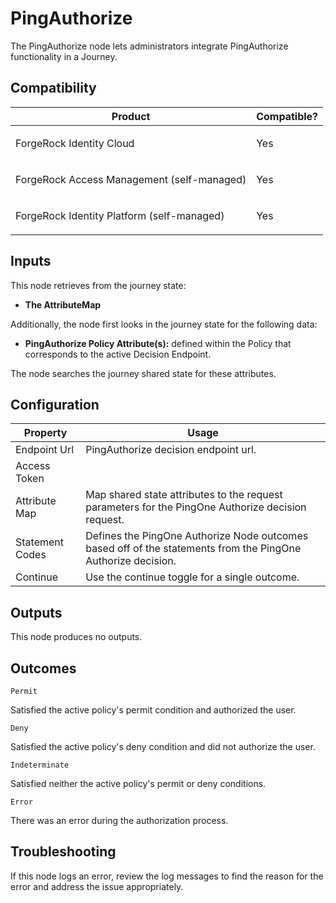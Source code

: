 # PingAuthorize

The PingAuthorize node lets administrators integrate PingAuthorize functionality in a Journey.

## Compatibility

<table>
  <colgroup>
    <col>
    <col>
  </colgroup>
  <thead>
  <tr>
    <th>Product</th>
    <th>Compatible?</th>
  </tr>
  </thead>
  <tbody>
  <tr>
    <td><p>ForgeRock Identity Cloud</p></td>
    <td><p><span>Yes</span></p></td>
  </tr>
  <tr>
    <td><p>ForgeRock Access Management (self-managed)</p></td>
    <td><p><span>Yes</span></p></td>
  </tr>
  <tr>
    <td><p>ForgeRock Identity Platform (self-managed)</p></td>
    <td><p><span>Yes</span></p></td>
  </tr>
  </tbody>
</table>

## Inputs

This node retrieves from the journey state:
* **The AttributeMap**

Additionally, the node first looks in the journey state for the following data:
* **PingAuthorize Policy Attribute(s):** defined within the Policy that corresponds to the active Decision Endpoint.

The node searches the journey shared state for these attributes.

## Configuration

<table>
  <thead>
    <th>Property</th>
    <th>Usage</th>
  </thead>
  <tbody>
    <tr>
      <td>Endpoint Url</td>
      <td>PingAuthorize decision endpoint url.
      </td>
    </tr>
  <tr>
    <td>Access Token</td>
    <td><br>
</td>
  </tr>
  <tr>
    <td>Attribute Map</td>
    <td>Map shared state attributes to the request parameters for the PingOne Authorize decision request.
    </td>
  </tr>
  <tr>
    <td>Statement Codes</td>
    <td>Defines the PingOne Authorize Node outcomes based off of the statements from the PingOne Authorize decision.
    </td>
  </tr>
  <tr>
    <td>Continue</td>
    <td>Use the continue toggle for a single outcome.
    </td>
  </tr>

</table>

## Outputs

This node produces no outputs.

## Outcomes

`Permit`

Satisfied the active policy's permit condition and authorized the user.

`Deny`

Satisfied the active policy's deny condition and did not authorize the user.

`Indeterminate`

Satisfied neither the active policy's permit or deny conditions.

`Error`

There was an error during the authorization process.

## Troubleshooting

If this node logs an error, review the log messages to find the reason for the error and address the issue appropriately.
